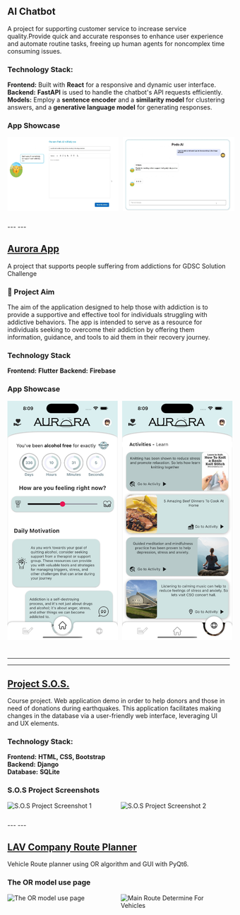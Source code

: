 ## AI Chatbot
A project for supporting customer service to increase service quality.Provide quick and accurate responses to enhance user experience and automate routine tasks, freeing up human agents for noncomplex time consuming issues.

### Technology Stack:

**Frontend:** Built with **React** for a responsive and dynamic user interface.
**Backend:** **FastAPI** is used to handle the chatbot's API requests efficiently.
**Models:** Employ a **sentence encoder** and a **similarity model** for clustering answers, and a **generative language model** for generating responses.

### App Showcase
<div style="display: flex; justify-content: space-between;">
  <img src="images/podoAI2.png" alt="AI 1" style="width: 50%; margin-right: 5px; margin-bottom: 10px;">
  <img src="images/podoAI1.png" alt="AI 2" style="width: 50%; margin-left: 5px; margin-bottom: 10px;">
</div>

<br> 
---
---

## [Aurora App](https://github.com/BBBakir/aurora)
A project that supports people suffering from addictions for GDSC Solution Challenge

### 🚀 Project Aim

The aim of the application designed to help those with addiction is to provide a supportive and effective tool for individuals struggling with addictive behaviors. The app is intended to serve as a resource for individuals seeking to overcome their addiction by offering them information, guidance, and tools to aid them in their recovery journey. 

### Technology Stack
**Frontend:** **Flutter** 
**Backend:** **Firebase** 

### App Showcase
<div style="display: flex;">
<img src="https://github.com/Aspendas/aurora/blob/master/images/app/1.jpeg?raw=true" alt="app showcase 1" width="250" style="margin-right: 5px; margin-bottom: 10px;" >
<img src="https://github.com/Aspendas/aurora/blob/master/images/app/4.jpeg?raw=true" alt="app showcase 4" width="250"  style="margin-left: 5px; margin-bottom: 10px;">
</div>

<br>

---
---

## [Project S.O.S.](https://github.com/BBBakir/S.O.S)

Course project. Web application demo in order to help donors and those in need of donations during earthquakes. This application facilitates making changes in the database via a user-friendly web interface, leveraging UI and UX elements.

### Technology Stack:
**Frontend:** **HTML, CSS, Bootstrap** \
**Backend:** **Django**  \
**Database:** **SQLite** 

### S.O.S Project Screenshots
<div style="display: flex; justify-content: space-between;">
  <img src="https://github.com/BBBakir/S.O.S/assets/92781750/c5a9afd6-b861-4c1e-abf1-4c69bc76f432" alt="S.O.S Project Screenshot 1" style="width: 50%; margin-right: 5px; margin-bottom: 10px;">
  <img src="https://github.com/BBBakir/S.O.S/assets/92781750/55726d3c-b409-4da2-8430-ba9f5179d762" alt="S.O.S Project Screenshot 2" style="width: 50%; margin-left: 5px; margin-bottom: 10px;">
</div>
<br>
---
---

## [LAV Company Route Planner](https://github.com/BBBakir/RoutePlanner)
Vehicle Route planner using OR algorithm and GUI with PyQt6.

### The OR model use page

<div style="display: flex; justify-content: space-between;">
  <img src="https://github.com/BBBakir/RoutePlanner/assets/92781750/794c0df7-768f-49bc-983b-a8fc2497488b" alt="The OR model use page" style="width: 65%; margin-right: 5px; margin-bottom: 10px;">
  <img src="https://github.com/BBBakir/RoutePlanner/assets/92781750/d20a37bc-b614-49fb-b017-634871874d38" alt="Main Route Determine For Vehicles" style="width: 65%; margin-left: 5px; margin-bottom: 10px;">
</div>
